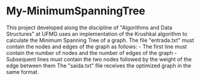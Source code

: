 # My-MinimumSpanningTree
This project developed along the discipline of "Algorithms and Data Structures" at UFMG uses an implementation of the Krushkal algorithm to calculate the Minimum Spanning Tree of a graph.  The file "entrada.txt" must contain the nodes and edges of the graph as follows:  - The first line must contain the number of nodes and the number of edges of the graph  - Subsequent lines must contain the two nodes followed by the weight of the edge between them  The "saida.txt" file receives the optimized graph in the same format.
